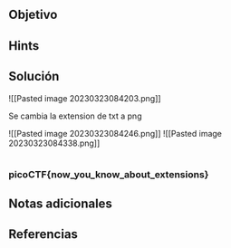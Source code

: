 ## Objetivo
## Hints
## Solución
![[Pasted image 20230323084203.png]]

Se cambia la extension de txt a png

![[Pasted image 20230323084246.png]]
![[Pasted image 20230323084338.png]]
```bash

```

### picoCTF{now_you_know_about_extensions}
## Notas adicionales
## Referencias

